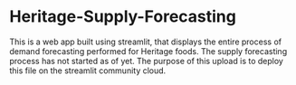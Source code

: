 # Heritage-Supply-Forecasting
This is a web app built using streamlit, that displays the entire process of demand forecasting performed for Heritage foods. The supply forecasting process has not started as of yet. The purpose of this upload is to deploy this file on the streamlit community cloud.
